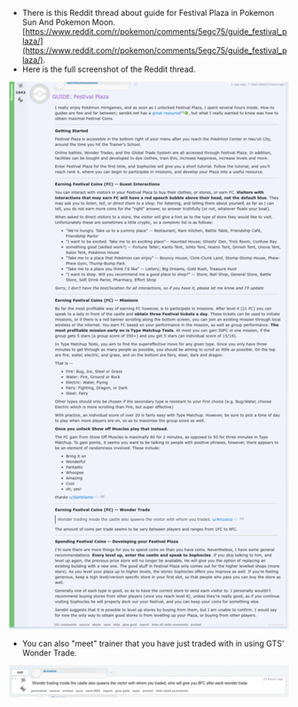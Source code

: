 * There is this Reddit thread about guide for Festival Plaza in Pokemon Sun And Pokemon Moon. [https://www.reddit.com/r/pokemon/comments/5egc75/guide_festival_plaza/](https://www.reddit.com/r/pokemon/comments/5egc75/guide_festival_plaza/).
* Here is the full screenshot of the Reddit thread.

![./20161125-1324-gmt+2-festival-plaza-guide-1.png](./20161125-1324-gmt+2-festival-plaza-guide-1.png)

* You can also "meet" trainer that you have just traded with in using GTS' Wonder Trade.

![./20161125-1324-gmt+2-festival-plaza-guide-2.png](./20161125-1324-gmt+2-festival-plaza-guide-2.png)